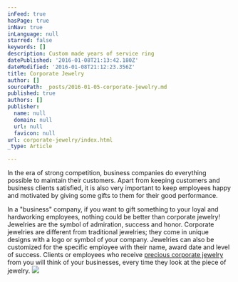 ```yaml
---
inFeed: true
hasPage: true
inNav: true
inLanguage: null
starred: false
keywords: []
description: Custom made years of service ring
datePublished: '2016-01-08T21:13:42.180Z'
dateModified: '2016-01-08T21:12:23.356Z'
title: Corporate Jewelry
author: []
sourcePath: _posts/2016-01-05-corporate-jewelry.md
published: true
authors: []
publisher:
  name: null
  domain: null
  url: null
  favicon: null
url: corporate-jewelry/index.html
_type: Article

---
```

In the era of strong competition, business companies do everything possible to maintain their customers. Apart from keeping customers and business clients satisfied, it is also very important to keep employees happy and motivated by giving some gifts to them for their good performance.

In a "business" company, if you want to gift something to your loyal and hardworking employees, nothing could be better than corporate jewelry! Jewelries are the symbol of admiration, success and honor. Corporate jewelries are different from traditional jewelries; they come in unique designs with a logo or symbol of your company.  Jewelries can also be customized for the specific employee with their name, award date and level of success. Clients or employees who receive [precious corporate jewelry][0] from you will think of your businesses, every time they look at the piece of jewelry.
![](https://s3-us-west-2.amazonaws.com/the-grid-img/p/a89a6e31eb624b5492b13a6e07fca39a8cb8f2a3.jpg)

[0]: www.elinejewellers.com